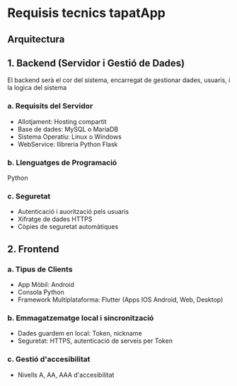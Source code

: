 # Requisis tecnics tapatApp

## Arquitectura

## 1. Backend (Servidor i Gestió de Dades)

El backend serà el cor del sistema, encarregat de gestionar dades, usuaris, 
i la logica del sistema

### a. Requisits del Servidor

- Allotjament: Hosting compartit
- Base de dades: MySQL o MariaDB
- Sistema Operatiu: Linux o Windows
- WebService: llibreria Python Flask

### b. Llenguatges de Programació

Python

### c. Seguretat

- Autenticació i auorització pels usuaris
- Xifratge de dades HTTPS
- Còpies de seguretat automàtiques

## 2. Frontend

### a. Tipus de Clients

- App Mòbil: Android
- Consola Python
- Framework Multiplataforma: Flutter (Apps IOS Android, Web, Desktop)

### b. Emmagatzematge local i sincronització

- Dades guardem en local: Token, nickname
- Seguretat: HTTPS, autenticació de serveis per Token

### c. Gestió d'accesibilitat

- Nivells A, AA, AAA d'accesibilitat